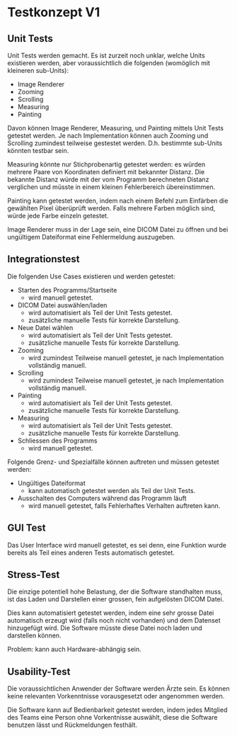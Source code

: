 # Testkonzept V1

## Unit Tests

Unit Tests werden gemacht. Es ist zurzeit noch unklar, welche Units existieren 
werden, aber voraussichtlich die folgenden (womöglich mit kleineren sub-Units):
* Image Renderer
* Zooming
* Scrolling
* Measuring
* Painting

Davon können Image Renderer, Measuring, und Painting mittels Unit Tests getestet 
werden. Je nach Implementation können auch Zooming und Scrolling zumindest 
teilweise gestestet werden. D.h. bestimmte sub-Units könnten testbar sein.

Measuring könnte nur Stichprobenartig getestet werden: es würden mehrere Paare 
von Koordinaten definiert mit bekannter Distanz. Die bekannte Distanz würde mit
der vom Programm berechneten Distanz verglichen und müsste in einem kleinen 
Fehlerbereich übereinstimmen.

Painting kann getestet werden, indem nach einem Befehl zum Einfärben die gewählten
Pixel überüprüft werden. Falls mehrere Farben möglich sind, würde jede Farbe einzeln
getestet.

Image Renderer muss in der Lage sein, eine DICOM Datei zu öffnen und bei ungültigem
Dateiformat eine Fehlermeldung auszugeben.

## Integrationstest

Die folgenden Use Cases existieren und werden getestet:
* Starten des Programms/Startseite
  * wird manuell getestet.
* DICOM Datei auswählen/laden
  * wird automatisiert als Teil der Unit Tests getestet.
  * zusätzliche manuelle Tests für korrekte Darstellung.
* Neue Datei wählen
  * wird automatisiert als Teil der Unit Tests getestet.
  * zusätzliche manuelle Tests für korrekte Darstellung.
* Zooming
  * wird zumindest Teilweise manuell getestet, je nach
    Implementation vollständig manuell.
* Scrolling
  * wird zumindest Teilweise manuell getestet, je nach
    Implementation vollständig manuell.
* Painting
  * wird automatisiert als Teil der Unit Tests getestet.
  * zusätzliche manuelle Tests für korrekte Darstellung.
* Measuring
  * wird automatisiert als Teil der Unit Tests getestet.
  * zusätzliche manuelle Tests für korrekte Darstellung.
* Schliessen des Programms
  * wird manuell getestet.

Folgende Grenz- und Spezialfälle können auftreten und müssen getestet werden:
* Ungültiges Dateiformat
  * kann automatisch getestet werden als Teil der Unit Tests.
* Ausschalten des Computers während das Programm läuft
  * wird manuell getestet, falls Fehlerhaftes Verhalten auftreten kann.

## GUI Test
Das User Interface wird manuell getestet, es sei denn, eine Funktion wurde 
bereits als Teil eines anderen Tests automatisch getestet.

## Stress-Test
Die einzige potentiell hohe Belastung, der die Software standhalten muss, ist 
das Laden und Darstellen einer grossen, fein aufgelösten DICOM Datei.

Dies kann automatisiert getestet werden, indem eine sehr grosse Datei automatisch 
erzeugt wird (falls noch nicht vorhanden) und dem Datenset hinzugefügt wird. Die
Software müsste diese Datei noch laden und darstellen können.

Problem: kann auch Hardware-abhängig sein.
## Usability-Test
Die voraussichtlichen Anwender der Software werden Ärzte sein. Es können keine 
relevanten Vorkenntnisse vorausgesetzt oder angenommen werden.

Die Software kann auf Bedienbarkeit getestet werden, indem jedes Mitglied des Teams
eine Person ohne Vorkentnisse auswählt, diese die Software benutzen lässt und 
Rückmeldungen festhält.
